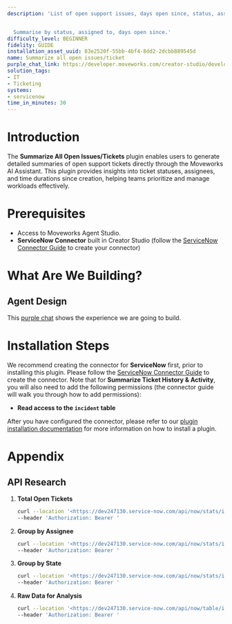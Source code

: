 ```yaml
---
description: 'List of open support issues, days open since, status, assigned.


  Summarise by status, assigned to, days open since.'
difficulty_level: BEGINNER
fidelity: GUIDE
installation_asset_uuid: 83e2520f-55bb-4bf4-8dd2-2dcbb889545d
name: Summarize all open issues/ticket
purple_chat_link: https://developer.moveworks.com/creator-studio/developer-tools/purple-chat?conversation=%7B%22startTimestamp%22%3A%2211%3A43+AM%22%2C%22messages%22%3A%5B%7B%22parts%22%3A%5B%7B%22richText%22%3A%22List+open+support+issues+summarized+by+status%22%7D%5D%2C%22role%22%3A%22user%22%7D%2C%7B%22parts%22%3A%5B%7B%22richText%22%3A%22Ok%2C+here%27s+a+summary+of+all+open+support+issues+by+Status%2C+Assignee%2C+and+Days+Open%22%7D%2C%7B%22richText%22%3A%22%3Cb%3EOpen+Support+Issues+by+Status%3A%3C%2Fb%3E%5Cn%3Cul%3E%5Cn++%3Cli%3ENew%3A+15%3C%2Fli%3E%5Cn++%3Cli%3EIn+Progress%3A+23%3C%2Fli%3E%5Cn++%3Cli%3EWaiting+for+Customer%3A+12%3C%2Fli%3E%5Cn++%3Cli%3EResolved%3A+5%3C%2Fli%3E%5Cn%3C%2Ful%3E%5Cn%3Cb%3EOpen+Support+Issues+by+Assignee%3A%3C%2Fb%3E%5Cn%3Cul%3E%5Cn++%3Cli%3EJohn+Smith%3A+10%3C%2Fli%3E%5Cn++%3Cli%3EJane+Doe%3A+15%3C%2Fli%3E%5Cn++%3Cli%3EPeter+Jones%3A+20%3C%2Fli%3E%5Cn++%3Cli%3EEmily+White%3A+5%3C%2Fli%3E%5Cn%3C%2Ful%3E%5Cn%3Cb%3EOpen+Support+Issues+by+Days+Open%3A%3C%2Fb%3E%5Cn%3Cul%3E%5Cn++%3Cli%3E0-7%3A+30%3C%2Fli%3E%5Cn++%3Cli%3E8-30%3A+15%3C%2Fli%3E%5Cn++%3Cli%3E%3E30%3A+5%3C%2Fli%3E%5Cn%3C%2Ful%3E%22%7D%2C%7B%22citations%22%3A%5B%7B%22citationTitle%22%3A%22INC001002+-+Network+Outage%22%2C%22connectorName%22%3A%22servicenow%22%7D%2C%7B%22citationTitle%22%3A%22INC001015+-+Email+Delivery+Issues%22%2C%22connectorName%22%3A%22servicenow%22%7D%2C%7B%22citationTitle%22%3A%22INC001022+-+VPN+Connectivity+Problems%22%2C%22connectorName%22%3A%22servicenow%22%7D%5D%7D%5D%2C%22role%22%3A%22assistant%22%7D%5D%7D
solution_tags:
- IT
- Ticketing
systems:
- servicenow
time_in_minutes: 30
---
```


# Introduction

The **Summarize All Open Issues/Tickets** plugin enables users to generate detailed summaries of open support tickets directly through the Moveworks AI Assistant. This plugin provides insights into ticket statuses, assignees, and time durations since creation, helping teams prioritize and manage workloads effectively.

# Prerequisites

- Access to Moveworks Agent Studio.
- **ServiceNow Connector** built in Creator Studio (follow the [ServiceNow Connector Guide](https://developer.moveworks.com/creator-studio/resources/connector?id=servicenow) to create your connector)

# What Are We Building?

## Agent Design

This [purple chat](https://developer.moveworks.com/creator-studio/developer-tools/purple-chat?conversation=%7B%22startTimestamp%22%3A%2211%3A43+AM%22%2C%22messages%22%3A%5B%7B%22parts%22%3A%5B%7B%22richText%22%3A%22List+open+support+issues+summarized+by+status%22%7D%5D%2C%22role%22%3A%22user%22%7D%2C%7B%22parts%22%3A%5B%7B%22richText%22%3A%22Ok%2C+here%27s+a+summary+of+all+open+support+issues+by+Status%2C+Assignee%2C+and+Days+Open%22%7D%2C%7B%22richText%22%3A%22%3Cb%3EOpen+Support+Issues+by+Status%3A%3C%2Fb%3E%5Cn%3Cul%3E%5Cn++%3Cli%3ENew%3A+15%3C%2Fli%3E%5Cn++%3Cli%3EIn+Progress%3A+23%3C%2Fli%3E%5Cn++%3Cli%3EWaiting+for+Customer%3A+12%3C%2Fli%3E%5Cn++%3Cli%3EResolved%3A+5%3C%2Fli%3E%5Cn%3C%2Ful%3E%5Cn%3Cb%3EOpen+Support+Issues+by+Assignee%3A%3C%2Fb%3E%5Cn%3Cul%3E%5Cn++%3Cli%3EJohn+Smith%3A+10%3C%2Fli%3E%5Cn++%3Cli%3EJane+Doe%3A+15%3C%2Fli%3E%5Cn++%3Cli%3EPeter+Jones%3A+20%3C%2Fli%3E%5Cn++%3Cli%3EEmily+White%3A+5%3C%2Fli%3E%5Cn%3C%2Ful%3E%5Cn%3Cb%3EOpen+Support+Issues+by+Days+Open%3A%3C%2Fb%3E%5Cn%3Cul%3E%5Cn++%3Cli%3E0-7%3A+30%3C%2Fli%3E%5Cn++%3Cli%3E8-30%3A+15%3C%2Fli%3E%5Cn++%3Cli%3E%3E30%3A+5%3C%2Fli%3E%5Cn%3C%2Ful%3E%22%7D%2C%7B%22citations%22%3A%5B%7B%22citationTitle%22%3A%22INC001002+-+Network+Outage%22%2C%22connectorName%22%3A%22servicenow%22%7D%2C%7B%22citationTitle%22%3A%22INC001015+-+Email+Delivery+Issues%22%2C%22connectorName%22%3A%22servicenow%22%7D%2C%7B%22citationTitle%22%3A%22INC001022+-+VPN+Connectivity+Problems%22%2C%22connectorName%22%3A%22servicenow%22%7D%5D%7D%5D%2C%22role%22%3A%22assistant%22%7D%5D%7D) shows the experience we are going to build.

# Installation Steps

We recommend creating the connector for **ServiceNow** first, prior to installing this plugin. Please follow the [ServiceNow Connector Guide](https://developer.moveworks.com/creator-studio/resources/connector?id=servicenow) to create the connector. Note that for **Summarize Ticket History & Activity**, you will also need to add the following permissions (the connector guide will walk you through how to add permissions):

- **Read access to the `incident` table**

After you have configured the connector, please refer to our [plugin installation documentation](https://help.moveworks.com/docs/ai-agent-marketplace) for more information on how to install a plugin.

# Appendix

## API Research

1. **Total Open Tickets**
    
    ```bash
    curl --location '<https://dev247130.service-now.com/api/now/stats/incident?sysparm_query=stateNOT%20IN6%2C7%2C8&sysparm_count=true>' \\
    --header 'Authorization: Bearer '
    
    ```
    
2. **Group by Assignee**
    
    ```bash
    curl --location '<https://dev247130.service-now.com/api/now/stats/incident?sysparm_group_by=assigned_to.name>' \\
    --header 'Authorization: Bearer '
    
    ```
    
3. **Group by State**
    
    ```bash
    curl --location '<https://dev247130.service-now.com/api/now/stats/incident?sysparm_group_by=state>' \\
    --header 'Authorization: Bearer '
    
    ```
    
4. **Raw Data for Analysis**
    
    ```bash
    curl --location '<https://dev247130.service-now.com/api/now/table/incident?sysparm_fields=sys_created_on,state,number,assigned_to>' \\
    --header 'Authorization: Bearer '
    
    ```